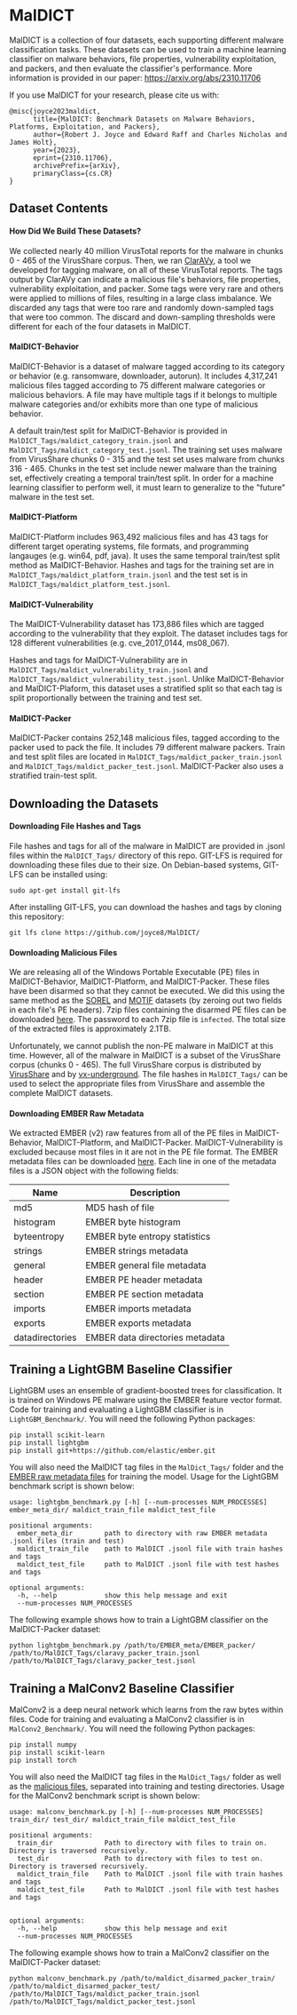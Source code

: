 # MalDICT

MalDICT is a collection of four datasets, each supporting different malware classification tasks. These datasets can be used to train a machine learning classifier on malware behaviors, file properties, vulnerability exploitation, and packers, and then evaluate the classifier's performance. More information is provided in our paper: https://arxiv.org/abs/2310.11706

If you use MalDICT for your research, please cite us with:

```
@misc{joyce2023maldict,
      title={MalDICT: Benchmark Datasets on Malware Behaviors, Platforms, Exploitation, and Packers},
      author={Robert J. Joyce and Edward Raff and Charles Nicholas and James Holt},
      year={2023},
      eprint={2310.11706},
      archivePrefix={arXiv},
      primaryClass={cs.CR}
}
```

## Dataset Contents

#### How Did We Build These Datasets?

We collected nearly 40 million VirusTotal reports for the malware in chunks 0 - 465 of the VirusShare corpus. Then, we ran [ClarAVy](https://github.com/NeuromorphicComputationResearchProgram/ClarAVy/tree/master), a tool we developed for tagging malware, on all of these VirusTotal reports. The tags output by ClarAVy can indicate a malicious file's behaviors, file properties, vulnerability exploitation, and packer. Some tags were very rare and others were applied to millions of files, resulting in a large class imbalance. We discarded any tags that were too rare and randomly down-sampled tags that were too common. The discard and down-sampling thresholds were different for each of the four datasets in MalDICT.

#### MalDICT-Behavior

MalDICT-Behavior is a dataset of malware tagged according to its category or behavior (e.g. ransomware, downloader, autorun). It includes 4,317,241 malicious files tagged according to 75 different malware categories or malicious behaviors. A file may have multiple tags if it belongs to multiple malware categories and/or exhibits more than one type of malicious behavior.

A default train/test split for MalDICT-Behavior is provided in ```MalDICT_Tags/maldict_category_train.jsonl``` and ```MalDICT_Tags/maldict_category_test.jsonl```. The training set uses malware from VirusShare chunks 0 - 315 and the test set uses malware from chunks 316 - 465. Chunks in the test set include newer malware than the training set, effectively creating a temporal train/test split. In order for a machine learning classifier to perform well, it must learn to generalize to the "future" malware in the test set.


#### MalDICT-Platform

MalDICT-Platform includes 963,492 malicious files and has 43 tags for different target operating systems, file formats, and programming langauges (e.g. win64, pdf, java). It uses the same temporal train/test split method as MalDICT-Behavior. Hashes and tags for the training set are in ```MalDICT_Tags/maldict_platform_train.jsonl``` and the test set is in ```MalDICT_Tags/maldict_platform_test.jsonl```.


#### MalDICT-Vulnerability

The MalDICT-Vulnerability dataset has 173,886 files which are tagged according to the vulnerability that they exploit. The dataset includes tags for 128 different vulnerabilities (e.g. cve_2017_0144, ms08_067).

Hashes and tags for MalDICT-Vulnerability are in ```MalDICT_Tags/maldict_vulnerability_train.jsonl``` and ```MalDICT_Tags/maldict_vulnerability_test.jsonl```. Unlike MalDICT-Behavior and MalDICT-Plaform, this dataset uses a stratified split so that each tag is split proportionally between the training and test set.


#### MalDICT-Packer

MalDICT-Packer contains 252,148 malicious files, tagged according to the packer used to pack the file. It includes 79 different malware packers. Train and test split files are located in ```MalDICT_Tags/maldict_packer_train.jsonl``` and ```MalDICT_Tags/maldict_packer_test.jsonl```. MalDICT-Packer also uses a stratified train-test split.


## Downloading the Datasets

#### Downloading File Hashes and Tags

File hashes and tags for all of the malware in MalDICT are provided in .jsonl files within the ```MalDICT_Tags/``` directory of this repo. GIT-LFS is required for downloading these files due to their size. On Debian-based systems, GIT-LFS can be installed using:

```
sudo apt-get install git-lfs
```

After installing GIT-LFS, you can download the hashes and tags by cloning this repository:

```
git lfs clone https://github.com/joyce8/MalDICT/
```

#### Downloading Malicious Files

We are releasing all of the Windows Portable Executable (PE) files in MalDICT-Behavior, MalDICT-Platform, and MalDICT-Packer. These files have been disarmed so that they cannot be executed. We did this using the same method as the [SOREL](https://github.com/sophos/SOREL-20M) and [MOTIF](https://github.com/boozallen/MOTIF) datasets (by zeroing out two fields in each file's PE headers). 7zip files containing the disarmed PE files can be downloaded [here](https://drive.google.com/drive/folders/18X0GgEIEczvLEFir2GMNGPdiKAhHXxfJ?usp=sharing). The password to each 7zip file is ```infected```. The total size of the extracted files is approximately 2.1TB.

Unfortunately, we cannot publish the non-PE malware in MalDICT at this time. However, all of the malware in MalDICT is a subset of the VirusShare corpus (chunks 0 - 465). The full VirusShare corpus is distributed by [VirusShare](https://virusshare.com/login) and by [vx-underground](https://www.vx-underground.org/#E:/root/Samples/Virusshare%20Collection/Downloadable%20Releases). The file hashes in ```MalDICT_Tags/``` can be used to select the appropriate files from VirusShare and assemble the complete MalDICT datasets.


#### Downloading EMBER Raw Metadata

We extracted EMBER (v2) raw features from all of the PE files in MalDICT-Behavior, MalDICT-Platform, and MalDICT-Packer. MalDICT-Vulnerability is excluded because most files in it are not in the PE file format. The EMBER metadata files can be downloaded [here](https://drive.google.com/drive/folders/1QhQBoZ-7RPkad3059VFjLZqLDdb2HW0H?usp=share_link). Each line in one of the metadata files is a JSON object with the following fields:

| Name | Description |
|---|---------|
| md5 | MD5 hash of file |
| histogram | EMBER byte histogram |
| byteentropy | EMBER byte entropy statistics |
| strings | EMBER strings metadata |
| general | EMBER general file metadata |
| header | EMBER PE header metadata |
| section | EMBER PE section metadata |
| imports | EMBER imports metadata |
| exports | EMBER exports metadata |
| datadirectories | EMBER data directories metadata |


## Training a LightGBM Baseline Classifier

LightGBM uses an ensemble of gradient-boosted trees for classification. It is trained on Windows PE malware using the EMBER feature vector format. Code for training and evaluating a LightGBM classifier is in ```LightGBM_Benchmark/```. You will need the following Python packages:

```
pip install scikit-learn
pip install lightgbm
pip install git+https://github.com/elastic/ember.git
```

You will also need the MalDICT tag files in the ```MalDict_Tags/``` folder and the [EMBER raw metadata files](https://drive.google.com/drive/folders/1QhQBoZ-7RPkad3059VFjLZqLDdb2HW0H?usp=share_link) for training the model. Usage for the LightGBM benchmark script is shown below:

```
usage: lightgbm_benchmark.py [-h] [--num-processes NUM_PROCESSES] ember_meta_dir/ maldict_train_file maldict_test_file

positional arguments:
  ember_meta_dir        path to directory with raw EMBER metadata .jsonl files (train and test)
  maldict_train_file    path to MalDICT .jsonl file with train hashes and tags
  maldict_test_file     path to MalDICT .jsonl file with test hashes and tags

optional arguments:
  -h, --help            show this help message and exit
  --num-processes NUM_PROCESSES
```

The following example shows how to train a LightGBM classifier on the MalDICT-Packer dataset:

```
python lightgbm_benchmark.py /path/to/EMBER_meta/EMBER_packer/ /path/to/MalDICT_Tags/claravy_packer_train.jsonl /path/to/MalDICT_Tags/claravy_packer_test.jsonl
```


## Training a MalConv2 Baseline Classifier

MalConv2 is a deep neural network which learns from the raw bytes within files. Code for training and evaluating a MalConv2 classifier is in ```MalConv2_Benchmark/```. You will need the following Python packages:

```
pip install numpy
pip install scikit-learn
pip install torch
```

You will also need the MalDICT tag files in the ```MalDict_Tags/``` folder as well as the [malicious files](https://drive.google.com/drive/folders/18X0GgEIEczvLEFir2GMNGPdiKAhHXxfJ?usp=sharing), separated into training and testing directories. Usage for the MalConv2 benchmark script is shown below:

```
usage: malconv_benchmark.py [-h] [--num-processes NUM_PROCESSES] train_dir/ test_dir/ maldict_train_file maldict_test_file

positional arguments:
  train_dir             Path to directory with files to train on. Directory is traversed recursively.
  test_dir              Path to directory with files to test on. Directory is traversed recursively.
  maldict_train_file    Path to MalDICT .jsonl file with train hashes and tags
  maldict_test_file     Path to MalDICT .jsonl file with test hashes and tags


optional arguments:
  -h, --help            show this help message and exit
  --num-processes NUM_PROCESSES
```

The following example shows how to train a MalConv2 classifier on the MalDICT-Packer dataset:

```
python malconv_benchmark.py /path/to/maldict_disarmed_packer_train/ /path/to/maldict_disarmed_packer_test/ /path/to/MalDICT_Tags/maldict_packer_train.jsonl /path/to/MalDICT_Tags/maldict_packer_test.jsonl
```
